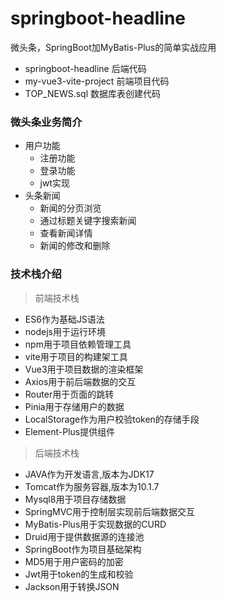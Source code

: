 # springboot-headline
微头条，SpringBoot加MyBatis-Plus的简单实战应用
- springboot-headline 后端代码
- my-vue3-vite-project 前端项目代码
- TOP_NEWS.sql 数据库表创建代码
  
### 微头条业务简介
  - 用户功能
      - 注册功能
      - 登录功能
      - jwt实现
  - 头条新闻
      - 新闻的分页浏览
      - 通过标题关键字搜索新闻
      - 查看新闻详情
      - 新闻的修改和删除

### 技术栈介绍

  > 前端技术栈

  - ES6作为基础JS语法
  - nodejs用于运行环境
  - npm用于项目依赖管理工具
  - vite用于项目的构建架工具
  - Vue3用于项目数据的渲染框架
  - Axios用于前后端数据的交互
  - Router用于页面的跳转
  - Pinia用于存储用户的数据
  - LocalStorage作为用户校验token的存储手段
  - Element-Plus提供组件

  > 后端技术栈

  - JAVA作为开发语言,版本为JDK17
  - Tomcat作为服务容器,版本为10.1.7
  - Mysql8用于项目存储数据
  - SpringMVC用于控制层实现前后端数据交互
  - MyBatis-Plus用于实现数据的CURD
  - Druid用于提供数据源的连接池
  - SpringBoot作为项目基础架构
  - MD5用于用户密码的加密
  - Jwt用于token的生成和校验
  - Jackson用于转换JSON
